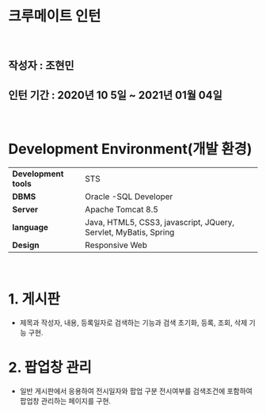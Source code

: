 # 크루메이트 인턴

<br/>

## 작성자 : 조현민
## 인턴 기간 : 2020년 10 5일 ~ 2021년 01월 04일

<br/>

# Development Environment(개발 환경)
<table>
 <tr>
   <td><b>Development tools</b></td>
   <td>STS</td>
 </tr>
 <tr>
   <td><b>DBMS</b></td>
   <td> Oracle -SQL Developer</td> 
 </tr>
 <tr>
   <td><b>Server</b></td>
   <td>Apache Tomcat 8.5</td> 
 </tr>
 <tr>
   <td><b>language</b></td>
   <td>Java, HTML5, CSS3, javascript, JQuery, Servlet, MyBatis, Spring</td> 
 </tr>
 <tr>
  <td><b>Design</b></td>
  <td>Responsive Web</td> 
 </tr>
</table>

<br/>

# 1. 게시판
- 제목과 작성자, 내용, 등록일자로 검색하는 기능과 검색 초기화, 등록, 조회, 삭제 기능 구현.


# 2. 팝업창 관리
- 일반 게시판에서 응용하여 전시일자와 팝업 구분 전시여부를 검색조건에 포함하여 팝업창 관리하는 페이지를 구현.
